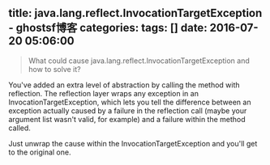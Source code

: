 title: java.lang.reflect.InvocationTargetException - ghostsf博客
categories: 
tags: []
date: 2016-07-20 05:06:00
---
> What could cause java.lang.reflect.InvocationTargetException and how to solve it?

You've added an extra level of abstraction by calling the method with reflection. The reflection layer wraps any exception in an InvocationTargetException, which lets you tell the difference between an exception actually caused by a failure in the reflection call (maybe your argument list wasn't valid, for example) and a failure within the method called.

Just unwrap the cause within the InvocationTargetException and you'll get to the original one.